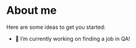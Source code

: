 # About me

Here are some ideas to get you started:

- 🔭 I’m currently working on finding a job in QA!
